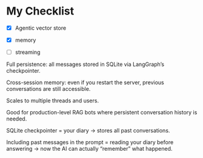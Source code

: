 
# My Checklist

- [x] Agentic vector store
- [x] memory
- [ ] streaming  


Full persistence: all messages stored in SQLite via LangGraph’s checkpointer.

Cross-session memory: even if you restart the server, previous conversations are still accessible.

Scales to multiple threads and users.

Good for production-level RAG bots where persistent conversation history is needed.


SQLite checkpointer = your diary → stores all past conversations.

Including past messages in the prompt = reading your diary before answering → now the AI can actually “remember” what happened.